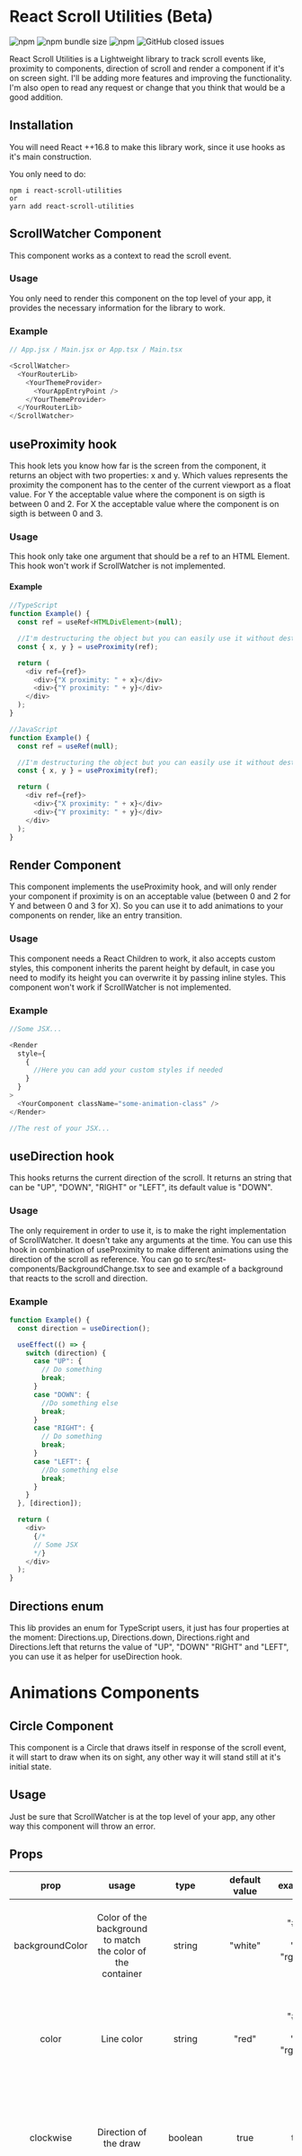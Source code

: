 # React Scroll Utilities (Beta)
  ![npm](https://img.shields.io/npm/v/react-scroll-utilities?color=%2301b37f)
  ![npm bundle size](https://img.shields.io/bundlephobia/min/react-scroll-utilities)
  ![npm](https://img.shields.io/npm/dw/react-scroll-utilities?color=%23620d7e)
  ![GitHub closed issues](https://img.shields.io/github/issues-closed/zJaaal/react-scroll-utilities?color=%23895ee4)

React Scroll Utilities is a Lightweight library to track scroll events like, proximity to components, direction of scroll and render a component if it's on screen sight. I'll be adding more features and improving the functionality. I'm also open to read any request or change that you think that would be a good addition.


## Installation

You will need React ++16.8 to make this library work, since it use hooks as it's main construction.

You only need to do:  
``` 
npm i react-scroll-utilities 
or 
yarn add react-scroll-utilities
```

## ScrollWatcher Component

This component works as a context to read the scroll event.

### Usage

You only need to render this component on the top level of your app, it provides the necessary information for the library to work.

### Example

```js
// App.jsx / Main.jsx or App.tsx / Main.tsx

<ScrollWatcher>
  <YourRouterLib>
    <YourThemeProvider>
      <YourAppEntryPoint />
    </YourThemeProvider>
  </YourRouterLib>
</ScrollWatcher>
```

## useProximity hook

This hook lets you know how far is the screen from the component, it returns an object with two properties: x and y. Which values represents the proximity the component has to the center of the current viewport as a float value. For Y the acceptable value where the component is on sigth is between 0 and 2. For X the acceptable value where the component is on sigth is between 0 and 3.

### Usage

This hook only take one argument that should be a ref to an HTML Element. This hook won't work if ScrollWatcher is not implemented.

#### Example

```js
//TypeScript
function Example() {
  const ref = useRef<HTMLDivElement>(null);

  //I'm destructuring the object but you can easily use it without destructuring
  const { x, y } = useProximity(ref);

  return (
    <div ref={ref}>
      <div>{"X proximity: " + x}</div>
      <div>{"Y proximity: " + y}</div>
    </div>
  );
}

//JavaScript
function Example() {
  const ref = useRef(null);

  //I'm destructuring the object but you can easily use it without destructuring
  const { x, y } = useProximity(ref);

  return (
    <div ref={ref}>
      <div>{"X proximity: " + x}</div>
      <div>{"Y proximity: " + y}</div>
    </div>
  );
}
```

## Render Component

This component implements the useProximity hook, and will only render your component if proximity is on an acceptable value (between 0 and 2 for Y and between 0 and 3 for X). So you can use it to add animations to your components on render, like an entry transition.

### Usage

This component needs a React Children to work, it also accepts custom styles, this component inherits the parent height by default, in case you need to modify its height you can overwrite it by passing inline styles. This component won't work if ScrollWatcher is not implemented.

### Example

```js
//Some JSX...

<Render
  style={
    {
      //Here you can add your custom styles if needed
    }
  }
>
  <YourComponent className="some-animation-class" />
</Render>

//The rest of your JSX...
```

## useDirection hook

This hooks returns the current direction of the scroll. It returns an string that can be "UP", "DOWN", "RIGHT" or "LEFT", its default value is "DOWN".

### Usage

The only requirement in order to use it, is to make the right implementation of ScrollWatcher. It doesn't take any arguments at the time. You can use this hook in combination of useProximity to make different animations using the direction of the scroll as reference. You can go to src/test-components/BackgroundChange.tsx to see and example of a background that reacts to the scroll and direction.

### Example

```js
function Example() {
  const direction = useDirection();

  useEffect(() => {
    switch (direction) {
      case "UP": {
        // Do something
        break;
      }
      case "DOWN": {
        //Do something else
        break;
      }
      case "RIGHT": {
        // Do something
        break;
      }
      case "LEFT": {
        //Do something else
        break;
      }
    }
  }, [direction]);

  return (
    <div>
      {/*
      // Some JSX
      */}
    </div>
  );
}
```

## Directions enum

This lib provides an enum for TypeScript users, it just has four properties at the moment: Directions.up, Directions.down, Directions.right and Directions.left that returns the value of "UP", "DOWN" "RIGHT" and "LEFT", you can use it as helper for useDirection hook.

# Animations Components

## Circle Component

This component is a Circle that draws itself in response of the scroll event, it will start to draw when its on sight, any other way it will stand still at it's initial state.

## Usage

Just be sure that ScrollWatcher is at the top level of your app, any other way this component will throw an error.

## Props


|       prop      |                                                                                     usage                                                                                    |     type     | default value |                                            example values                                            | exceptions                                                                                                  |
|:---------------:|:----------------------------------------------------------------------------------------------------------------------------------------------------------------------------:|:------------:|:-------------:|:----------------------------------------------------------------------------------------------------:|-------------------------------------------------------------------------------------------------------------|
| backgroundColor |                                                         Color of the background to match  the color of the container                                                         |    string    |    "white"    |                        "#F323F1", "violet", "skyblue", "rgb(255, 153, 213)"...                       | No exceptions, if you pass something else it won´t work,  since it won't be a valid color                   |
|      color      |                                                                                  Line color                                                                                  |    string    |     "red"     |                        "#F323F1", "violet", "skyblue", "rgb(255, 153, 213)"...                       | No exceptions, if you pass something else it won't work,  since it won't be a valid color                   |
|    clockwise    |                                                                             Direction of the draw                                                                            |    boolean   |      true     |                                              true, false                                             | No exceptions, if you pass something else it will work with the  truthy/falsy JS logic                      |
|      speed      |                                                                             Speed of the drawing                                                                             |    number    |       8       |                                           1.2, 3, 19, 5...                                           | speed should be greater than 0, in other case it will throw an  exception                                   |
|      stroke     |                                                                          Width of the line in pixels                                                                         |    number    |       2       |                                              1, 24, 3...                                             | stroke should be greater than 0, in other case it will throw an exception                                   |
|      radius     |                                                                        Radius of the circle in pixels                                                                        |    number    |      200      |                                            100, 50, 21...                                            | radius should be greater than 0, in other case it will throw an  exception                                  |
|     children    |                                                                Children component to render  inside the circle                                                               | ReactElement |   undefined   | ``` <SomeComponent/> or <div>Hello world</div>``` | If you use something else as children, expect an error from React.                                          |
|   startDegree   |                                     Initial state of the line in degrees,  it can start with some portion of  the circle already drawed                                      |    number    |       0       |                                 90, 180, 270, 45, 60, 75, 21.2, 3...                                 | startDegree should be less than endDegree, in other case it will  throw an exception                        |
|    endDegree    |                                      Final state of the line in degrees,  to prevent the line from drawing  at some point of the circle                                      |    number    |      360      |                                     90, 283, 180, 213, 270, 34.2                                     | endDegree should be greater than startDegree, in other case it will throw an exception                      |
|      rotate     | Initial state of the line in degrees, you can  set the start of the line at 90° instead  of 0°. This won't draw the circle,  it will move the starting position of the line  |    number    |       0       |                                 78, 90, 100, 80, 170, 45, 21.3, 56...                                | if you pass something else that's not a number, it won't work  since it's not a valid degree (at the time). |


## Example

This will render a circle that has a radius of 400 pixels, a line width of 4 pixels and will draw really slow.

```js
//Some JSX...

<Circle radius={400} stroke={4} speed={2} />

//The rest of your JSX...
```

## Rectangle Component

This component is a Rectangle that draws itself in response of the scroll event, it will start to draw when its on sight, any other way it will stand still at it's initial state.

## Usage

Just be sure that ScrollWatcher is at the top level of your app, any other way this component will throw an error.

## Props

|       prop      |                                                                                     usage                                                                                    |     type     | default value |                                            example values                                            | exceptions                                                                                                  |
|:---------------:|:----------------------------------------------------------------------------------------------------------------------------------------------------------------------------:|:------------:|:-------------:|:----------------------------------------------------------------------------------------------------:|-------------------------------------------------------------------------------------------------------------|
| backgroundColor |                                                         Color of the background to match  the color of the container                                                         |    string    |    "white"    |                        "#F323F1", "violet", "skyblue", "rgb(255, 153, 213)"...                       | No exceptions, if you pass something else it won´t work,  since it won't be a valid color                   |
|      color      |                                                                                  Line color                                                                                  |    string    |     "red"     |                        "#F323F1", "violet", "skyblue", "rgb(255, 153, 213)"...                       | No exceptions, if you pass something else it won't work,  since it won't be a valid color                   |
|    clockwise    |                                                                             Direction of the draw                                                                            |    boolean   |      true     |                                              true, false                                             | No exceptions, if you pass something else it will work with the  truthy/falsy JS logic                      |
|      speed      |                                                                             Speed of the drawing                                                                             |    number    |       8       |                                           1.2, 3, 19, 5...                                           | speed should be greater than 0, in other case it will throw an  exception                                   |
|      stroke     |                                                                          Width of the line in pixels                                                                         |    number    |       2       |                                              1, 24, 3...                                             | stroke should be greater than 0, in other case it will throw an exception                                   |
|      radius     |                                                                        Radius of the circle in pixels                                                                        |    number    |      200      |                                            100, 50, 21...                                            | radius should be greater than 0, in other case it will throw an  exception                                  |
|     children    |                                                                Children component to render  inside the circle                                                               | ReactElement |   undefined   | ```<SomeComponent/> or <div>Hello world</div>``` | If you use something else as children, expect an error from React.                                          |
|   startDegree   |                                     Initial state of the line in degrees,  it can start with some portion of  the circle already drawed                                      |    number    |       0       |                                 90, 180, 270, 45, 60, 75, 21.2, 3...                                 | startDegree should be less than endDegree, in other case it will  throw an exception                        |
|    endDegree    |                                      Final state of the line in degrees,  to prevent the line from drawing  at some point of the circle                                      |    number    |      360      |                                     90, 283, 180, 213, 270, 34.2                                     | endDegree should be greater than startDegree, in other case it will throw an exception                      |
|      rotate     | Initial state of the line in degrees, you can  set the start of the line at 90° instead  of 0°. This won't draw the circle,  it will move the starting position of the line  |    number    |       0       |                                 78, 90, 100, 80, 170, 45, 21.3, 56...                                | if you pass something else that's not a number, it won't work  since it's not a valid degree (at the time). |

## Example

This will render a rectangle that has a height of 400px , a width of 100px, a line width of 5 pixels and will draw really fast.

```js
//Some JSX...

<Rectangle height={400} width={100} stroke={5} speed={12} />

//The rest of your JSX...
```

## DynamicBackground Component

Work in progress...
